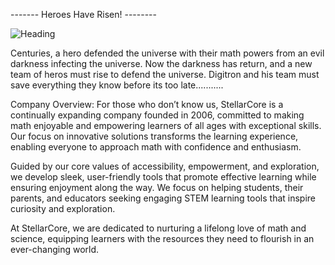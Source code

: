 
------- Heroes Have Risen! --------

![Heading](https://github.com/user-attachments/assets/0fa3bdbc-6fb2-42a2-aad7-b643ba78fec1)


Centuries, a hero defended the universe with their math powers from an evil darkness infecting the universe. Now the darkness has return, and a new team of heros must rise to defend the universe.
Digitron and his team must save everything they know before its too late...........

Company Overview:
For those who don’t know us, StellarCore is a continually expanding company founded in 2006, committed to making math enjoyable and empowering learners of all ages with exceptional skills. Our focus on innovative solutions transforms the learning experience, enabling everyone to approach math with confidence and enthusiasm.

Guided by our core values of accessibility, empowerment, and exploration, we develop sleek, user-friendly tools that promote effective learning while ensuring enjoyment along the way. We focus on helping students, their parents, and educators seeking engaging STEM learning tools that inspire curiosity and exploration.

At StellarCore, we are dedicated to nurturing a lifelong love of math and science, equipping learners with the resources they need to flourish in an ever-changing world.








